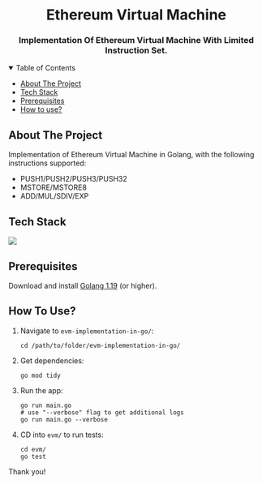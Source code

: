 <h1 align="center">Ethereum Virtual Machine</h1>

<h3 align="center">Implementation Of Ethereum Virtual Machine With Limited Instruction Set. </h3>

<!-- TABLE OF CONTENTS -->
<details open>
  <summary>Table of Contents</summary>
  <ul>
    <li><a href="#about-the-project">About The Project</a></li>
    <li><a href="#tech-stack">Tech Stack</a></li>
    <li><a href="#prerequisites">Prerequisites</a></li>
    <li><a href="#how-to-use">How to use?</a></li>
  </ul>
</details>

## About The Project

Implementation of Ethereum Virtual Machine in Golang, with the following instructions supported: 
- PUSH1/PUSH2/PUSH3/PUSH32
- MSTORE/MSTORE8 
- ADD/MUL/SDIV/EXP 

## Tech Stack

[![](https://img.shields.io/badge/Built_with-Go-green?style=for-the-badge&logo=Go)](https://go.dev/)

## Prerequisites

Download and install [Golang 1.19](https://go.dev/doc/install) (or higher).  

## How To Use?

1. Navigate to `evm-implementation-in-go/`:
   ``` 
   cd /path/to/folder/evm-implementation-in-go/
   ```
2. Get dependencies:
   ``` 
   go mod tidy
   ```
3. Run the app:
   ``` 
   go run main.go 
   # use "--verbose" flag to get additional logs
   go run main.go --verbose 
   ```
4. CD into `evm/` to run tests:
   ``` 
   cd evm/
   go test
   ```

Thank you!